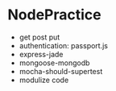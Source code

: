 # NodePractice
<ul>
  <li>get post put </li>
  <li>authentication: passport.js</li>
  <li>express-jade</li>
  <li>mongoose-mongodb</li>
  <li>mocha-should-supertest</li>
  <li>modulize code</li>
</ul>
